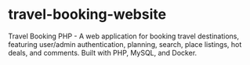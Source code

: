 # travel-booking-website
Travel Booking PHP - A web application for booking travel destinations, featuring user/admin authentication, planning, search, place listings, hot deals, and comments. Built with PHP, MySQL, and Docker.
